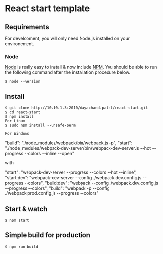 # React start template

## Requirements

For development, you will only need Node.js installed on your environement.


### Node

[Node](http://nodejs.org/) is really easy to install & now include [NPM](https://npmjs.org/).
You should be able to run the following command after the installation procedure
below.

    $ node --version
   
## Install

    $ git clone http://10.10.1.3:2010/dayachand.patel/react-start.git
    $ cd react-start
    $ npm install
    For Linux
    $ sudo npm install --unsafe-perm
    
    For Windows 

"build": "./node_modules/webpack/bin/webpack.js -p",
        "start": "./node_modules/webpack-dev-server/bin/webpack-dev-server.js --hot --progress --colors --inline --open"

with 

 "start": "webpack-dev-server --progress --colors --hot --inline",
        "start:dev": "webpack-dev-server --config ./webpack.dev.config.js  --progress --colors",
        "build:dev": "webpack --config ./webpack.dev.config.js --progress --colors",
        "build": "webpack -p --config ./webpack.prod.config.js --progress --colors"


## Start & watch

    $ npm start

## Simple build for production

    $ npm run build
